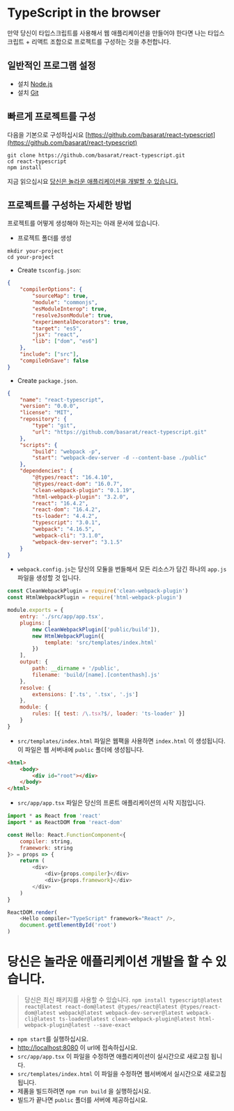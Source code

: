 # TypeScript in the browser

만약 당신이 타입스크립트를 사용해서 웹 애플리케이션을 만들어야 한다면 나는 타입스크립트 + 리액트 조합으로 프로젝트를 구성하는 것을 추천합니다.

## 일반적인 프로그램 설정

-   설치 [Node.js](https://nodejs.org/en/download/)
-   설치 [Git](https://git-scm.com/downloads)

## 빠르게 프로젝트를 구성

다음을 기본으로 구성하십시요 [https://github.com/basarat/react-typescript](https://github.com/basarat/react-typescript)

```
git clone https://github.com/basarat/react-typescript.git
cd react-typescript
npm install
```

지금 읽으십시요 [당신은 놀라운 애플리케이션을 개발할 수 있습니다.](#develop-your-amazing-application)

## 프로젝트를 구성하는 자세한 방법

프로젝트를 어떻게 생성해야 하는지는 아래 문서에 있습니다.

-   프로젝트 폴더를 생성

```
mkdir your-project
cd your-project
```

-   Create `tsconfig.json`:

```json
{
    "compilerOptions": {
        "sourceMap": true,
        "module": "commonjs",
        "esModuleInterop": true,
        "resolveJsonModule": true,
        "experimentalDecorators": true,
        "target": "es5",
        "jsx": "react",
        "lib": ["dom", "es6"]
    },
    "include": ["src"],
    "compileOnSave": false
}
```

-   Create `package.json`.

```json
{
    "name": "react-typescript",
    "version": "0.0.0",
    "license": "MIT",
    "repository": {
        "type": "git",
        "url": "https://github.com/basarat/react-typescript.git"
    },
    "scripts": {
        "build": "webpack -p",
        "start": "webpack-dev-server -d --content-base ./public"
    },
    "dependencies": {
        "@types/react": "16.4.10",
        "@types/react-dom": "16.0.7",
        "clean-webpack-plugin": "0.1.19",
        "html-webpack-plugin": "3.2.0",
        "react": "16.4.2",
        "react-dom": "16.4.2",
        "ts-loader": "4.4.2",
        "typescript": "3.0.1",
        "webpack": "4.16.5",
        "webpack-cli": "3.1.0",
        "webpack-dev-server": "3.1.5"
    }
}
```

-   `webpack.config.js`는 당신의 모듈을 번들해서 모든 리소스가 담긴 하나의 `app.js` 파일을 생성할 것 입니다.

```js
const CleanWebpackPlugin = require('clean-webpack-plugin')
const HtmlWebpackPlugin = require('html-webpack-plugin')

module.exports = {
    entry: './src/app/app.tsx',
    plugins: [
        new CleanWebpackPlugin(['public/build']),
        new HtmlWebpackPlugin({
            template: 'src/templates/index.html'
        })
    ],
    output: {
        path: __dirname + '/public',
        filename: 'build/[name].[contenthash].js'
    },
    resolve: {
        extensions: ['.ts', '.tsx', '.js']
    },
    module: {
        rules: [{ test: /\.tsx?$/, loader: 'ts-loader' }]
    }
}
```

-   `src/templates/index.html` 파일은 웹팩을 사용하면 `index.html` 이 생성됩니다. 이 파일은 웹 서버내에 `public` 폴더에 생성됩니다.

```html
<html>
    <body>
        <div id="root"></div>
    </body>
</html>
```

-   `src/app/app.tsx` 파일은 당신의 프론트 애플리케이션의 시작 지점입니다.

```js
import * as React from 'react'
import * as ReactDOM from 'react-dom'

const Hello: React.FunctionComponent<{
    compiler: string,
    framework: string
}> = props => {
    return (
        <div>
            <div>{props.compiler}</div>
            <div>{props.framework}</div>
        </div>
    )
}

ReactDOM.render(
    <Hello compiler="TypeScript" framework="React" />,
    document.getElementById('root')
)
```

# 당신은 놀라운 애플리케이션 개발을 할 수 있습니다.

> 당신은 최신 패키지를 사용할 수 있습니다. `npm install typescript@latest react@latest react-dom@latest @types/react@latest @types/react-dom@latest webpack@latest webpack-dev-server@latest webpack-cli@latest ts-loader@latest clean-webpack-plugin@latest html-webpack-plugin@latest --save-exact`

-   `npm start`를 실행하십시요.
-   [http://localhost:8080](http://localhost:8080) 이 url에 접속하십시요.
-   `src/app/app.tsx` 이 파일을 수정하면 애플리케이션이 실시간으로 새로고침 됩니다.
-   `src/templates/index.html` 이 파일을 수정하면 웹서버에서 실시간으로 새로고침 됩니다.
-   제품을 빌드하려면 `npm run build` 을 실행하십시요.
-   빌드가 끝나면 `public` 폴더를 서버에 제공하십시요.
